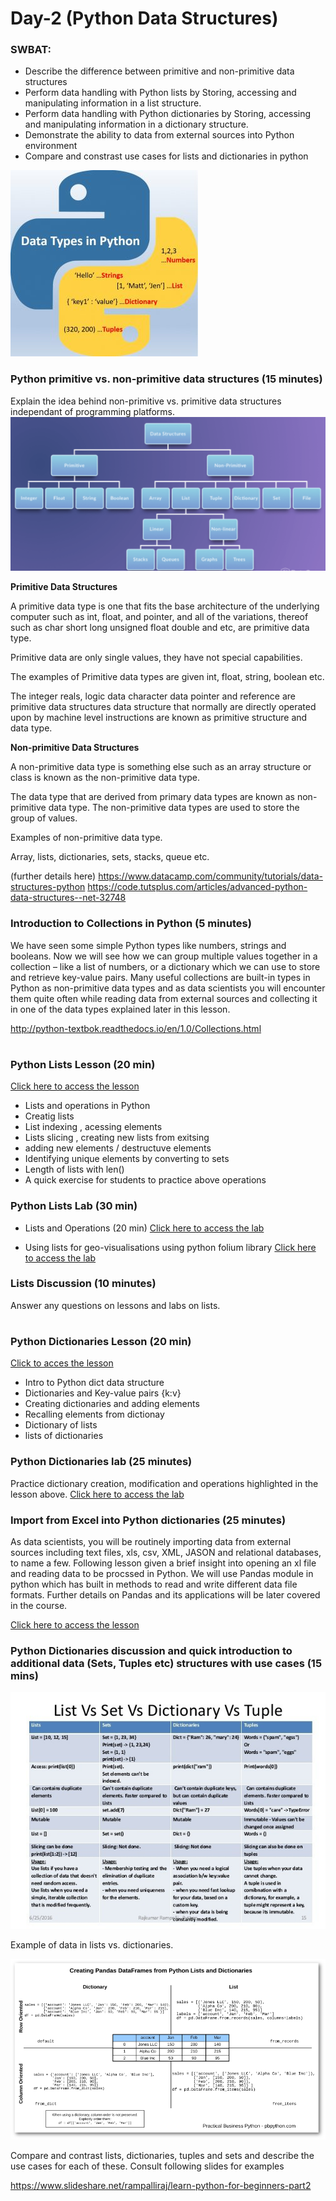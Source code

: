 # Day-2 (Python Data Structures)

### SWBAT:
* Describe the difference between primitive and non-primitive data structures
* Perform data handling with Python lists by Storing, accessing and manipulating information in a list structure. 
* Perform data handling with Python dictionaries by Storing, accessing and manipulating information in a dictionary structure.
* Demonstrate the ability to data from external sources into Python environment
* Compare and constrast use cases for lists and dictionaries in python

![](intro.jpg)


### Python primitive vs. non-primitive data structures (15 minutes)
 
Explain the idea behind non-primitive vs. primitive data structures independant of programming platforms. 
![datastuct](dataStruct.png)

**Primitive Data Structures**

A primitive data type is one that fits the base architecture of the underlying computer such as int, float, and pointer, and all of the variations, thereof such as char short long unsigned float double and etc, are primitive data type.

Primitive data are only single values, they have not special capabilities.

The examples of Primitive data types are given int, float, string, boolean etc.

The integer reals, logic data character data pointer and reference are primitive data structures data structure that normally are directly operated upon by machine level instructions are known as primitive structure and data type.

**Non-primitive Data Structures** 

A non-primitive data type is something else such as an array structure or class is known as the non-primitive data type.

The data type that are derived from primary data types are known as non-primitive data type.
The non-primitive data types are used to store the group of values.

Examples of non-primitive data type.

Array, lists, dictionaries, sets, stacks, queue etc.

(further details here)
https://www.datacamp.com/community/tutorials/data-structures-python
https://code.tutsplus.com/articles/advanced-python-data-structures--net-32748

### Introduction to Collections in Python (5 minutes)

We have seen some simple Python types like numbers, strings and booleans. Now we will see how we can group multiple values together in a collection – like a list of numbers, or a dictionary which we can use to store and retrieve key-value pairs. Many useful collections are built-in types in Python as non-primitive data types and as data scientists you will encounter them quite often while reading data from external sources and collecting it in one of the data types explained later in this lesson. 

http://python-textbok.readthedocs.io/en/1.0/Collections.html

#

### Python Lists Lesson (20 min) 
[Click here to access the lesson](/lessons/lists_lesson.ipynb)

* Lists and operations in Python
* Creatig lists 
* List indexing , acessing elements
* Lists slicing , creating new lists from exitsing 
* adding new elements / destructuve elements
* Identifying unique elements by converting to sets 
* Length of lists with len()
* A quick exercise for students to practice above operations

### Python Lists Lab (30 min)
* Lists and Operations (20 min)
[Click here to access the lab](labs/lists_lab.ipynb)

* Using lists for geo-visualisations using python folium library
[Click here to access the lab](labs/lists_maps_lab.ipynb)

### Lists Discussion (10 minutes)
Answer any questions on lessons and labs on lists. 

#


### Python Dictionaries Lesson (20 min)
[Click to acces the lesson](lessons/dict_lesson.ipynb)

* Intro to Python dict data structure 
* Dictionaries and Key-value pairs {k:v}
* Creating dictionaries and adding elements 
* Recalling elements from dictionay
* Dictionary of lists 
* lists of dictionaries

### Python Dictionaries lab (25 minutes)
Practice dictionary creation, modification and operations highlighted in the lesson above. 
[Click here to access the lab](labs/dict_lab.ipynb)

### Import from Excel into Python dictionaries (25 minutes)
As data scientists, you will be routinely importing data from external sources including text files, xls, csv, XML, JASON and relational databases, to name a few. Following lesson given a brief insight into opening an xl file and reading data to be procssed in Python. We will use Pandas module in python which has built in methods to read and write different data file formats. Further details on Pandas and its applications will be later covered in the course. 

[Click here to access the lesson](lessons/xl_to_python.ipynb)

### Python Dictionaries discussion and quick introduction to additional data (Sets, Tuples etc) structures with use cases  (15 mins)
![comparison](comparison.jpeg)

Example of data in lists vs. dictionaries.

![comparison](comparison2.png)


Compare and contrast lists, dictionaries, tuples and sets and describe the use cases for each of these. Consult following slides for examples

https://www.slideshare.net/rampalliraj/learn-python-for-beginners-part2




